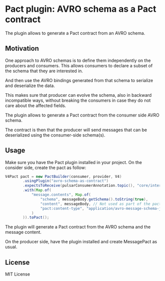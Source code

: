 # Pact plugin: AVRO schema as a Pact contract

The plugin allows to generate a Pact contract from an AVRO schema.

## Motivation

One approach to AVRO schemas is to define them independently on the producers and consumers.
This allows consumers to declare a subset of the schema that they are interested in. 

And then use the AVRO bindings generated from that schema to serialize and deserialize the data.

This makes sure that producer can evolve the schema, also in backward incompatible ways,
without breaking the consumers in case they do not care about the affected fields.

The plugin allows to generate a Pact contract from the consumer side AVRO schema. 

The contract is then that the producer will send messages that can be deserialized using the consumer-side schema(s).

## Usage

Make sure you have the Pact plugin installed in your project. On the consider side, create the pact as follow:
```java
V4Pact pact = new PactBuilder(consumer, provider, V4)
        .usingPlugin("avro-schema-as-contract")
        .expectsToReceive(pulsarConsumerAnnotation.topic(), "core/interaction/message")
        .with(Map.of(
            "message.contents", Map.of(
                "schema", messageBody.getSchema().toString(true),
                "content", messageBody, // Not used as part of the pact, but useful for debugging
                "pact:content-type", "application/avro-message-schema-json"
            )
        )).toPact();
```

The plugin will generate a Pact contract from the AVRO schema and the message content.

On the producer side, have the plugin installed and create MessagePact as usual.

## License
MIT License

